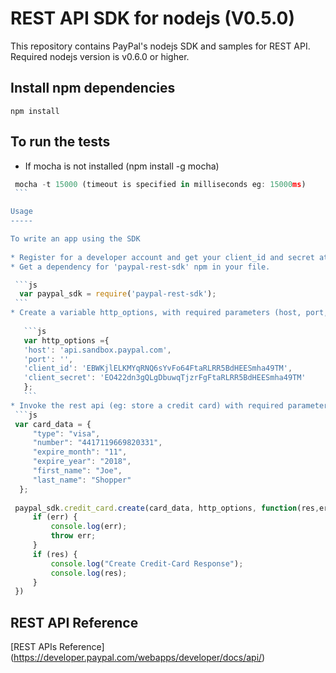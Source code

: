 REST API SDK for nodejs (V0.5.0)
================================

This repository contains PayPal's nodejs SDK and samples for REST API.
Required nodejs version is v0.6.0 or higher.

Install npm dependencies
------------------------

    npm install

To run the tests
-----------------
  * If mocha is not installed (npm install -g mocha)
    
   ```js
    mocha -t 15000 (timeout is specified in milliseconds eg: 15000ms)
    ```	

Usage
-----

To write an app using the SDK
	
  * Register for a developer account and get your client_id and secret at [PayPal Developer Portal](https://developer.paypal.com).
  * Get a dependency for 'paypal-rest-sdk' npm in your file.
  
	```js
  	 var paypal_sdk = require('paypal-rest-sdk');
  	``` 
  * Create a variable http_options, with required parameters (host, port, client_id, secret) etc. 
      
      ```js
      var http_options ={
      'host': 'api.sandbox.paypal.com',
      'port': '',
      'client_id': 'EBWKjlELKMYqRNQ6sYvFo64FtaRLRR5BdHEESmha49TM',
      'client_secret': 'EO422dn3gQLgDbuwqTjzrFgFtaRLRR5BdHEESmha49TM'
      };
      ```	 
  * Invoke the rest api (eg: store a credit card) with required parameters (eg: data, http_options, callback).
	```js
	var card_data = {
	 	"type": "visa",
	 	"number": "4417119669820331",
	 	"expire_month": "11",
	 	"expire_year": "2018",
	 	"first_name": "Joe",
	 	"last_name": "Shopper"
	 };
 	
	paypal_sdk.credit_card.create(card_data, http_options, function(res,err){
		if (err) {
			console.log(err);
			throw err;
		}
		if (res) {
			console.log("Create Credit-Card Response");
			console.log(res);
		}
	})
   ```

REST API Reference
------------------

   [REST APIs Reference] (https://developer.paypal.com/webapps/developer/docs/api/)
   
